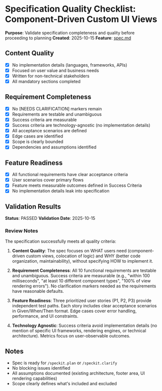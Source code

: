 # Specification Quality Checklist: Component-Driven Custom UI Views

**Purpose**: Validate specification completeness and quality before proceeding to planning
**Created**: 2025-10-15
**Feature**: [spec.md](../spec.md)

## Content Quality

- [x] No implementation details (languages, frameworks, APIs)
- [x] Focused on user value and business needs
- [x] Written for non-technical stakeholders
- [x] All mandatory sections completed

## Requirement Completeness

- [x] No [NEEDS CLARIFICATION] markers remain
- [x] Requirements are testable and unambiguous
- [x] Success criteria are measurable
- [x] Success criteria are technology-agnostic (no implementation details)
- [x] All acceptance scenarios are defined
- [x] Edge cases are identified
- [x] Scope is clearly bounded
- [x] Dependencies and assumptions identified

## Feature Readiness

- [x] All functional requirements have clear acceptance criteria
- [x] User scenarios cover primary flows
- [x] Feature meets measurable outcomes defined in Success Criteria
- [x] No implementation details leak into specification

## Validation Results

**Status**: PASSED
**Validation Date**: 2025-10-15

### Review Notes

The specification successfully meets all quality criteria:

1. **Content Quality**: The spec focuses on WHAT users need (component-driven custom views, colocation of logic) and WHY (better code organization, maintainability), without specifying HOW to implement it.

2. **Requirement Completeness**: All 10 functional requirements are testable and unambiguous. Success criteria are measurable (e.g., "within 100 milliseconds", "at least 10 different component types", "100% of view rendering errors"). No clarification markers needed as the requirements have reasonable defaults.

3. **Feature Readiness**: Three prioritized user stories (P1, P2, P3) provide independent test paths. Each story includes clear acceptance scenarios in Given/When/Then format. Edge cases cover error handling, performance, and UI constraints.

4. **Technology Agnostic**: Success criteria avoid implementation details (no mention of specific UI frameworks, rendering engines, or technical architecture). Metrics focus on user-observable outcomes.

## Notes

- Spec is ready for `/speckit.plan` or `/speckit.clarify`
- No blocking issues identified
- All assumptions documented (existing architecture, footer area, UI rendering capabilities)
- Scope clearly defines what's included and excluded
